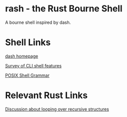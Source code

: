 # rash - the Rust Bourne Shell


A bourne shell inspired by dash.


# Shell Links

[dash homepage](http://gondor.apana.org.au/~herbert/dash/)

[Survey of CLI shell features](https://en.wikipedia.org/wiki/Comparison_of_command_shells)

[POSIX Shell Grammar](http://pubs.opengroup.org/onlinepubs/9699919799/utilities/V3_chap02.html#tag_18_10_02)


# Relevant Rust Links

[Discussion about looping over recursive structures](https://stackoverflow.com/questions/37986640/cannot-obtain-a-mutable-reference-when-iterating-a-recursive-structure-cannot-b)
